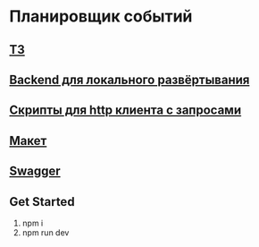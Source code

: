 # Планировщик событий

## [ТЗ](https://docs.google.com/document/d/1ruy6jl98JbscRjAzKhGwS4HKMbCbd_8rX4NYQ4nDYTA/edit)

## [Backend для локального развёртывания](https://gitlab.rdclr.ru/rc-foundation/frontend/planner)

## [Скрипты для http клиента c запросами](https://gitlab.rdclr.ru/rc-foundation/frontend/planner/-/blob/main/http/planner.http)

## [Макет](https://www.figma.com/file/Ywwm3fZCeqGs6tE07Tr3Kk/Планировщик-ивентов)

## [Swagger](https://planner.rdclr.ru/documentation/v1.0.0)

## Get Started

1. npm i
2. npm run dev







